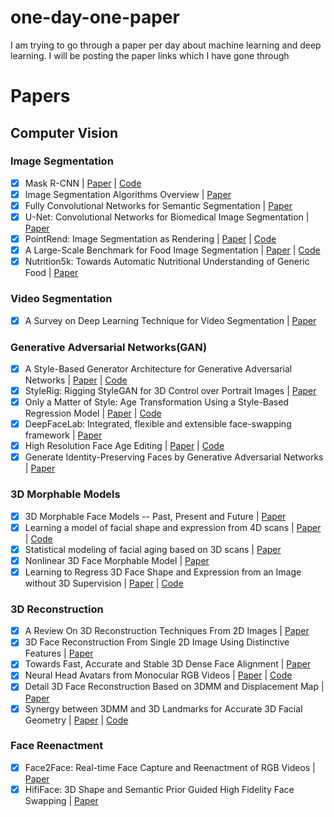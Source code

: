 # one-day-one-paper
I am trying to go through a paper per day about machine learning and deep learning. I will be posting the paper links which I have gone through

# Papers

## Computer Vision

### Image Segmentation
- [x] Mask R-CNN | [Paper](https://arxiv.org/pdf/1703.06870.pdf "Paper title") | [Code](https://github.com/facebookresearch/maskrcnn-benchmark "Code title")
- [x] Image Segmentation Algorithms Overview | [Paper](https://arxiv.org/ftp/arxiv/papers/1707/1707.02051.pdf "Paper title")
- [x] Fully Convolutional Networks for Semantic Segmentation | [Paper](https://arxiv.org/pdf/1411.4038v2.pdf "Paper title")
- [x] U-Net: Convolutional Networks for Biomedical Image Segmentation | [Paper](https://arxiv.org/pdf/1505.04597.pdf "Paper title")
- [x] PointRend: Image Segmentation as Rendering | [Paper](https://arxiv.org/pdf/1912.08193v2.pdf "Paper title") | [Code](https://github.com/facebookresearch/detectron2/tree/main/projects/PointRend "Code title")
- [x] A Large-Scale Benchmark for Food Image Segmentation | [Paper](https://arxiv.org/pdf/2105.05409v1.pdf "Paper title") | [Code](https://github.com/PaddlePaddle/PaddleSeg "Code Title")
- [x] Nutrition5k: Towards Automatic Nutritional Understanding of Generic Food | [Paper](https://arxiv.org/pdf/2103.03375.pdf "Paper title")

### Video Segmentation
- [x] A Survey on Deep Learning Technique for Video Segmentation | [Paper](https://arxiv.org/pdf/2107.01153.pdf "Paper title")

### Generative Adversarial Networks(GAN)
- [x] A Style-Based Generator Architecture for Generative Adversarial Networks | [Paper](https://arxiv.org/pdf/1812.04948.pdf "Paper title") | [Code](https://github.com/NVlabs/stylegan "Code title")
- [x] StyleRig: Rigging StyleGAN for 3D Control over Portrait Images | [Paper](https://arxiv.org/pdf/2004.00121.pdf "Paper title")
- [x] Only a Matter of Style: Age Transformation Using a Style-Based Regression Model | [Paper](https://arxiv.org/pdf/2102.02754.pdf "Paper title") | [Code](https://yuval-alaluf.github.io/SAM/ "Code title")
- [x] DeepFaceLab: Integrated, flexible and extensible face-swapping framework | [Paper](https://arxiv.org/pdf/2005.05535.pdf "Paper title")
- [x] High Resolution Face Age Editing | [Paper](https://arxiv.org/pdf/2005.04410.pdf "Paper title") | [Code](https://github.com/InterDigitalInc/HRFAE "Code title")
- [x] Generate Identity-Preserving Faces by Generative Adversarial Networks | [Paper](https://arxiv.org/pdf/1706.03227.pdf "Paper title")

### 3D Morphable Models
- [x] 3D Morphable Face Models -- Past, Present and Future | [Paper](https://arxiv.org/pdf/1909.01815.pdf "Paper title")
- [x] Learning a model of facial shape and expression from 4D scans | [Paper](https://ps.is.mpg.de/uploads_file/attachment/attachment/400/paper.pdf "Paper title") | [Code](https://github.com/TimoBolkart/TF_FLAME "Code title")
- [x] Statistical modeling of facial aging based on 3D scans | [Paper](https://edoc.unibas.ch/1253/1/PhD_Thesis_Paysan_pdfa.pdf "Paper title")
- [x] Nonlinear 3D Face Morphable Model | [Paper](https://arxiv.org/pdf/1804.03786.pdf "Paper title")
- [x] Learning to Regress 3D Face Shape and Expression from an Image without 3D Supervision | [Paper](https://arxiv.org/pdf/1905.06817.pdf "Paper title") | [Code](https://github.com/soubhiksanyal/RingNet "Code title")

### 3D Reconstruction
- [x] A Review On 3D Reconstruction Techniques From 2D Images | [Paper](https://link.springer.com/chapter/10.1007/978-3-030-37629-1_37 "Paper title")
- [x] 3D Face Reconstruction From Single 2D Image Using Distinctive Features | [Paper](https://ieeexplore.ieee.org/stamp/stamp.jsp?tp=&arnumber=9210569 "Paper title")
- [x] Towards Fast, Accurate and Stable 3D Dense Face Alignment | [Paper](https://guojianzhu.com/assets/pdfs/3162.pdf "Paper title")
- [x] Neural Head Avatars from Monocular RGB Videos | [Paper](https://arxiv.org/pdf/2112.01554.pdf "Paper title") | [Code](https://github.com/philgras/neural-head-avatars "Code title")
- [x] Detail 3D Face Reconstruction Based on 3DMM and Displacement Map | [Paper](https://www.hindawi.com/journals/js/2021/9921101/ "Paper title")
- [x] Synergy between 3DMM and 3D Landmarks for Accurate 3D Facial Geometry | [Paper](https://arxiv.org/pdf/2110.09772.pdf "Paper title") | [Code](https://github.com/choyingw/SynergyNet "Code title")

### Face Reenactment
- [x] Face2Face: Real-time Face Capture and Reenactment of RGB Videos | [Paper](https://arxiv.org/pdf/2007.14808.pdf "Paper title")
- [x] HifiFace: 3D Shape and Semantic Prior Guided High Fidelity Face Swapping | [Paper](https://arxiv.org/abs/2106.09965)
